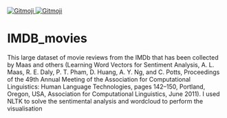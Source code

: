 <a href="https://gitmoji.carloscuesta.me">
  <img src="https://img.shields.io/badge/gitmoji-%20😜%20😍-FFDD67.svg?style=flat-square" alt="Gitmoji">
  
  <img src="https://img.shields.io/badge/gitmoji-:person_with_blond_hair.svg?style=flat-square" alt="Gitmoji">
</a>

# IMDB_movies
This large dataset of movie reviews from the IMDb that has been collected by Maas and others (Learning Word Vectors for Sentiment Analysis, A. L. Maas, R. E. Daly, P. T. Pham, D. Huang, A. Y. Ng, and C. Potts, Proceedings of the 49th Annual Meeting of the Association for Computational Linguistics: Human Language Technologies, pages 142–150, Portland, Oregon, USA, Association for Computational Linguistics, June 2011). 
I used NLTK to solve the sentimental analysis and wordcloud to perform the visualisation
